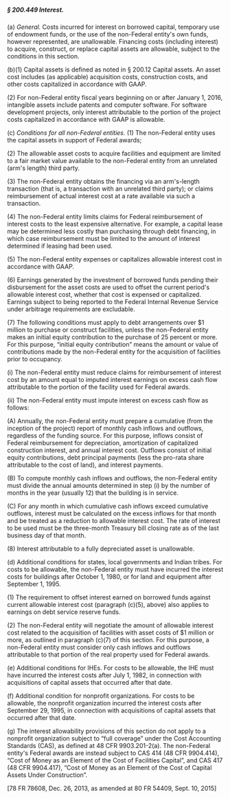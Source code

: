 ##### § 200.449 Interest. #####

(a) *General.* Costs incurred for interest on borrowed capital, temporary use of endowment funds, or the use of the non-Federal entity's own funds, however represented, are unallowable. Financing costs (including interest) to acquire, construct, or replace capital assets are allowable, subject to the conditions in this section.

(b)(1) Capital assets is defined as noted in § 200.12 Capital assets. An asset cost includes (as applicable) acquisition costs, construction costs, and other costs capitalized in accordance with GAAP.

(2) For non-Federal entity fiscal years beginning on or after January 1, 2016, intangible assets include patents and computer software. For software development projects, only interest attributable to the portion of the project costs capitalized in accordance with GAAP is allowable.

(c) *Conditions for all non-Federal entities.* (1) The non-Federal entity uses the capital assets in support of Federal awards;

(2) The allowable asset costs to acquire facilities and equipment are limited to a fair market value available to the non-Federal entity from an unrelated (arm's length) third party.

(3) The non-Federal entity obtains the financing via an arm's-length transaction (that is, a transaction with an unrelated third party); or claims reimbursement of actual interest cost at a rate available via such a transaction.

(4) The non-Federal entity limits claims for Federal reimbursement of interest costs to the least expensive alternative. For example, a capital lease may be determined less costly than purchasing through debt financing, in which case reimbursement must be limited to the amount of interest determined if leasing had been used.

(5) The non-Federal entity expenses or capitalizes allowable interest cost in accordance with GAAP.

(6) Earnings generated by the investment of borrowed funds pending their disbursement for the asset costs are used to offset the current period's allowable interest cost, whether that cost is expensed or capitalized. Earnings subject to being reported to the Federal Internal Revenue Service under arbitrage requirements are excludable.

(7) The following conditions must apply to debt arrangements over $1 million to purchase or construct facilities, unless the non-Federal entity makes an initial equity contribution to the purchase of 25 percent or more. For this purpose, “initial equity contribution” means the amount or value of contributions made by the non-Federal entity for the acquisition of facilities prior to occupancy.

(i) The non-Federal entity must reduce claims for reimbursement of interest cost by an amount equal to imputed interest earnings on excess cash flow attributable to the portion of the facility used for Federal awards.

(ii) The non-Federal entity must impute interest on excess cash flow as follows:

(A) Annually, the non-Federal entity must prepare a cumulative (from the inception of the project) report of monthly cash inflows and outflows, regardless of the funding source. For this purpose, inflows consist of Federal reimbursement for depreciation, amortization of capitalized construction interest, and annual interest cost. Outflows consist of initial equity contributions, debt principal payments (less the pro-rata share attributable to the cost of land), and interest payments.

(B) To compute monthly cash inflows and outflows, the non-Federal entity must divide the annual amounts determined in step (i) by the number of months in the year (usually 12) that the building is in service.

(C) For any month in which cumulative cash inflows exceed cumulative outflows, interest must be calculated on the excess inflows for that month and be treated as a reduction to allowable interest cost. The rate of interest to be used must be the three-month Treasury bill closing rate as of the last business day of that month.

(8) Interest attributable to a fully depreciated asset is unallowable.

(d) Additional conditions for states, local governments and Indian tribes. For costs to be allowable, the non-Federal entity must have incurred the interest costs for buildings after October 1, 1980, or for land and equipment after September 1, 1995.

(1) The requirement to offset interest earned on borrowed funds against current allowable interest cost (paragraph (c)(5), above) also applies to earnings on debt service reserve funds.

(2) The non-Federal entity will negotiate the amount of allowable interest cost related to the acquisition of facilities with asset costs of $1 million or more, as outlined in paragraph (c)(7) of this section. For this purpose, a non-Federal entity must consider only cash inflows and outflows attributable to that portion of the real property used for Federal awards.

(e) Additional conditions for IHEs. For costs to be allowable, the IHE must have incurred the interest costs after July 1, 1982, in connection with acquisitions of capital assets that occurred after that date.

(f) Additional condition for nonprofit organizations. For costs to be allowable, the nonprofit organization incurred the interest costs after September 29, 1995, in connection with acquisitions of capital assets that occurred after that date.

(g) The interest allowability provisions of this section do not apply to a nonprofit organization subject to “full coverage” under the Cost Accounting Standards (CAS), as defined at 48 CFR 9903.201-2(a). The non-Federal entity's Federal awards are instead subject to CAS 414 (48 CFR 9904.414), “Cost of Money as an Element of the Cost of Facilities Capital”, and CAS 417 (48 CFR 9904.417), “Cost of Money as an Element of the Cost of Capital Assets Under Construction”.

[78 FR 78608, Dec. 26, 2013, as amended at 80 FR 54409, Sept. 10, 2015]